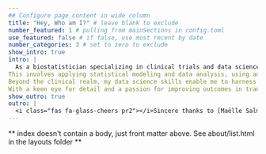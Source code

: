 ```yaml
---
## Configure page content in wide column
title: "Hey, Who am I?" # leave blank to exclude
number_featured: 1 # pulling from mainSections in config.toml
use_featured: false # if false, use most recent by date
number_categories: 3 # set to zero to exclude
show_intro: true
intro: |
  As a biostatistician specializing in clinical trials and data science, I embody a unique blend of analytical rigor and practical application. My work focuses on designing robust studies to evaluate the efficacy and safety of new treatments, ensuring that every phase of the trial adheres to ethical and scientific standards.
This involves applying statistical modeling and data analysis, using advanced techniques to interpret complex datasets. I am proficient in programming languages to create reproducible analyses and visualizations that communicate findings effectively to both scientific and non-scientific audiences.
Beyond the clinical realm, my data science skills enable me to harness machine learning and predictive analytics, transforming raw data into actionable insights. I constantly exploring innovative ways to improve data collection and management processes, enhancing the overall quality of clinical research.
With a keen eye for detail and a passion for improving outcomes in translating data into evidence-based practices that can make a significant impact on public health.
show_outro: true
outro: |
  <i class="fas fa-glass-cheers pr2"></i>Sincere thanks to [Maëlle Salmon](https://masalmon.eu/) for her help naming this Hugo theme!
---
```


** index doesn't contain a body, just front matter above.
See about/list.html in the layouts folder **
